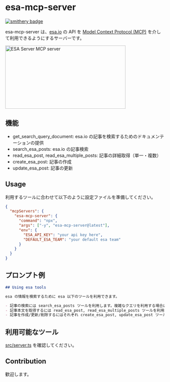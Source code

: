 # esa-mcp-server

[![smithery badge](https://smithery.ai/badge/@d-kimuson/esa-mcp-server)](https://smithery.ai/server/@d-kimuson/esa-mcp-server)

esa-mcp-server は、[esa.io](https://esa.io) の API を [Model Context Protocol (MCP)](https://github.com/microsoft/model-context-protocol) を介して利用できるようにするサーバーです。

<a href="https://glama.ai/mcp/servers/undwqgwbtd"><img width="380" height="200" src="https://glama.ai/mcp/servers/undwqgwbtd/badge" alt="ESA Server MCP server" /></a>

## 機能

- get_search_query_document: esa.io の記事を検索するためのドキュメンテーションの提供
- search_esa_posts: esa.io の記事検索
- read_esa_post, read_esa_multiple_posts: 記事の詳細取得（単一・複数）
- create_esa_post: 記事の作成
- update_esa_post: 記事の更新

## Usage

利用するツールに合わせて以下のように設定ファイルを準備してください。

```json
{
  "mcpServers": {
    "esa-mcp-server": {
      "command": "npx",
      "args": ["-y", "esa-mcp-server@latest"],
      "env": {
        "ESA_API_KEY": "your api key here",
        "DEFAULT_ESA_TEAM": "your default esa team"
      }
    }
  }
}
```

## プロンプト例

```markdown
## Using esa tools

esa の情報を検索するために esa 以下のツールを利用できます。

- 記事の検索には search_esa_posts ツールを利用します。複雑なクエリを利用する場合は get_search_query_document ツールで正確なクエリの記述方法を理解してから利用します。
- 記事本文を取得するには read_esa_post, read_esa_multiple_posts ツールを利用します。複数の記事を取得する必要がある場合は read_esa_multiple_posts でまとめて取得することを推奨します。
- 記事を作成/更新/削除するにはそれぞれ create_esa_post, update_esa_post ツールを利用します。
```

## 利用可能なツール

[src/server.ts](./src/server.ts) を確認してください。

## Contribution

歓迎します。

